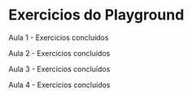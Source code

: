 # Exercicios do Playground

Aula 1 - Exercicios concluídos

Aula 2 - Exercicios concluídos

Aula 3 - Exercicios concluídos

Aula 4 - Exercicios concluídos